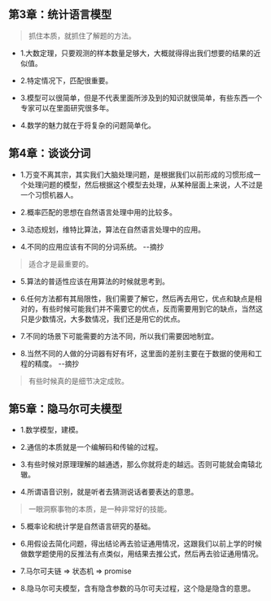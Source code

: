 ## 第3章：统计语言模型

>抓住本质，就抓住了解题的方法。

- 1.大数定理，只要观测的样本数量足够大，大概就得得出我们想要的结果的近似值。

- 2.特定情况下，匹配很重要。

- 3.模型可以很简单，但是不代表里面所涉及到的知识就很简单，有些东西一个专家可以在里面研究很多年。

- 4.数学的魅力就在于将复杂的问题简单化。

## 第4章：谈谈分词

- 1.万变不离其宗，其实我们大脑处理问题，是根据我们以前形成的习惯形成一个处理问题的模型，然后根据这个模型去处理，从某种层面上来说，人不过是一个习惯机器人。

- 2.概率匹配的思想在自然语言处理中用的比较多。

- 3.动态规划，维特比算法，算法在自然语言处理中的应用。

- 4.不同的应用应该有不同的分词系统。 --摘抄

>适合才是最重要的。

- 5.算法的普适性应该在用算法的时候就思考到。

- 6.任何方法都有其局限性，我们需要了解它，然后再去用它，优点和缺点是相对的，有些时候可能我们并不需要它的优点，反而需要用到它的缺点，当然这只是少数情况，大多数情况，我们还是用它的优点。

- 7.不同的场景下可能需要的方法不同，所以我们需要因地制宜。

- 8.当然不同的人做的分词器有好有坏，这里面的差别主要在于数据的使用和工程的精度。 --摘抄

>有些时候真的是细节决定成败。

## 第5章：隐马尔可夫模型

- 1.数学模型，建模。

- 2.通信的本质就是一个编解码和传输的过程。

- 3.有些时候对原理理解的越通透，那么你就将走的越远。否则可能就会南辕北辙。

- 4.所谓语音识别，就是听者去猜测说话者要表达的意思。

>一眼洞察事物的本质，是一种非常好的技能。

- 5.概率论和统计学是自然语言研究的基础。

- 6.用假设去简化问题，得出结论再去验证通用情况，这跟我们以前上学的时候做数学题使用的反推法有点类似，用结果去推公式，然后再去验证通用情况。

- 7.马尔可夫链 => 状态机 => promise

- 8.隐马尔可夫模型，含有隐含参数的马尔可夫过程，这个隐是隐含的意思。






































